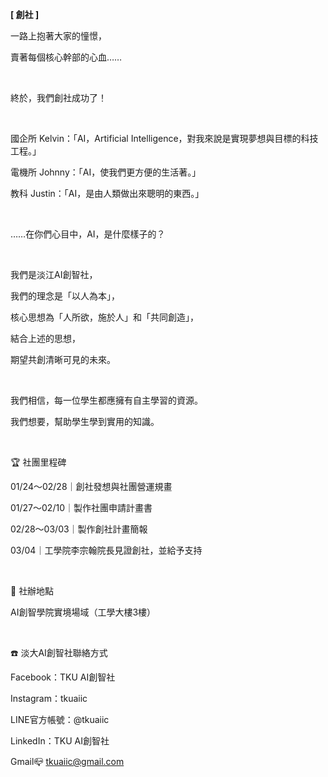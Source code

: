 **[ 創社 ]**

一路上抱著大家的憧憬，

賣著每個核心幹部的心血……

&nbsp;

終於，我們創社成功了！

&nbsp;

國企所 Kelvin：「AI，Artificial Intelligence，對我來說是實現夢想與目標的科技工程。」

電機所 Johnny：「AI，使我們更方便的生活著。」

教科 Justin：「AI，是由人類做出來聰明的東西。」

&nbsp;

……在你們心目中，AI，是什麼樣子的？

&nbsp;

我們是淡江AI創智社，

我們的理念是「以人為本」，

核心思想為「人所欲，施於人」和「共同創造」，

結合上述的思想，

期望共創清晰可見的未來。

&nbsp;

我們相信，每一位學生都應擁有自主學習的資源。

我們想要，幫助學生學到實用的知識。

&nbsp;

🏆 社團里程碑

01/24～02/28｜創社發想與社團營運規畫

01/27～02/10｜製作社團申請計畫書

02/28～03/03｜製作創社計畫簡報

03/04｜工學院李宗翰院長見證創社，並給予支持

&nbsp;

🚩 社辦地點

AI創智學院實境場域（工學大樓3樓）

&nbsp;

☎️ 淡大AI創智社聯絡方式

Facebook：TKU AI創智社

Instagram：tkuaiic

LINE官方帳號：@tkuaiic

LinkedIn：TKU AI創智社

Gmail📪 tkuaiic@gmail.com
